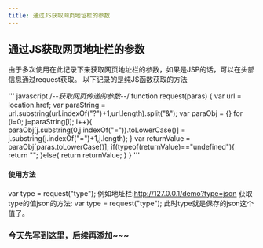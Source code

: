 ```yaml
---
title: 通过JS获取网页地址栏的参数
---
```

## 通过JS获取网页地址栏的参数  
由于多次使用在此记录下来获取网页地址栏的参数，如果是JSP的话，可以在头部信息通过request获取。
以下记录的是纯JS函数获取的方法

''' javascript
    /*--获取网页传递的参数--*/
    function request(paras)
    { 
        var url = location.href; 
        var paraString = url.substring(url.indexOf("?")+1,url.length).split("&"); 
        var paraObj = {} 
        for (i=0; j=paraString[i]; i++){ 
        paraObj[j.substring(0,j.indexOf("=")).toLowerCase()] = j.substring(j.indexOf("=")+1,j.length); 
        } 
        var returnValue = paraObj[paras.toLowerCase()]; 
        if(typeof(returnValue)=="undefined"){ 
            return ""; 
        }else{ 
            return returnValue; 
        }
    }
'''

#### 使用方法
var type = request("type");
例如地址栏:http://127.0.0.1/demo?type=json
获取type的值json的方法:
var type = request("type");
此时type就是保存的json这个值了。

### 今天先写到这里，后续再添加~~~
